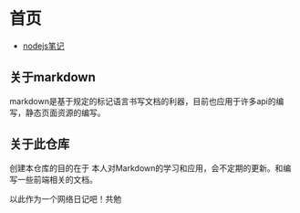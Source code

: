 # 首页

- [nodejs笔记](/nodejs/nodejs笔记.md)

## 关于markdown

markdown是基于规定的标记语言书写文档的利器，目前也应用于许多api的编写，静态页面资源的编写。

## 关于此仓库

创建本仓库的目的在于 本人对Markdown的学习和应用，会不定期的更新。和编写一些前端相关的文档。

以此作为一个网络日记吧！共勉